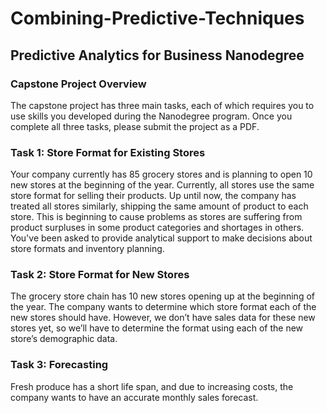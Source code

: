 # Combining-Predictive-Techniques
## Predictive Analytics for Business Nanodegree

### Capstone Project Overview
The capstone project has three main tasks, each of which requires you to use skills you developed during the Nanodegree program. Once you complete all three tasks, please submit the project as a PDF.

### Task 1: Store Format for Existing Stores
Your company currently has 85 grocery stores and is planning to open 10 new stores at the beginning of the year. Currently, all stores use the same store format for selling their products. Up until now, the company has treated all stores similarly, shipping the same amount of product to each store. This is beginning to cause problems as stores are suffering from product surpluses in some product categories and shortages in others. You've been asked to provide analytical support to make decisions about store formats and inventory planning.

### Task 2: Store Format for New Stores
The grocery store chain has 10 new stores opening up at the beginning of the year. The company wants to determine which store format each of the new stores should have. However, we don’t have sales data for these new stores yet, so we’ll have to determine the format using each of the new store’s demographic data.

### Task 3: Forecasting
Fresh produce has a short life span, and due to increasing costs, the company wants to have an accurate monthly sales forecast.
